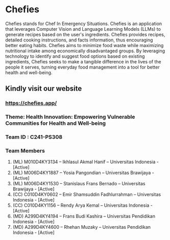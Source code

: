 # Chefies

Chefies stands for Chef In Emergency Situations. Chefies is an application that leverages Computer Vision and Language Learning Models (LLMs) to generate recipes based on the user's ingredients. Chefies provides recipes, detailed cooking instructions, and facts information, thus encouraging better eating habits.
Chefies aims to minimize food waste while maximizing nutritional intake among economically disadvantaged groups. By leveraging technology to identify and suggest food options based on existing ingredients, Chefies seeks to make a tangible difference in the lives of the people it serves, turning everyday food management into a tool for better health and well-being.

## Kindly visit our website

### https://chefies.app/

### Theme: Health Innovation: Empowering Vulnerable Communities for Health and Well-being

### Team ID : C241-PS308

### Team Members
1. (ML) M010D4KY3134 – Ikhlasul Akmal Hanif – Universitas Indonesia - [Active]
2. (ML) M006D4KY1887 – Yosia Pangondian – Universitas Brawijaya - [Active]
3. (ML) M006D4KY1530 – Stanislaus Frans Bernado – Universitas Brawijaya - [Active]
4. (CC) C010D4KY0602 – Emir Shamsuddin Fadhlurrahman – Universitas Indonesia - [Active]
5. (CC)  C010D4KY1156 – Rendy Arya Kemal – Universitas Indonesia - [Active]
6. (MD) A299D4KY4194 – Frans Budi Kashira – Universitas Pendidikan Indonesia - [Active]
7. (MD) A299D4KY4600 – Rhehan Muzaky – Universitas Pendidikan Indonesia - [Active]
